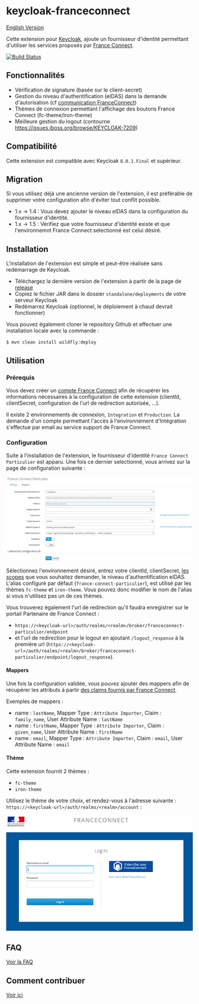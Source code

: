# keycloak-franceconnect

[English Version](README.en.md)

Cette extension pour [Keycloak](https://www.keycloak.org), ajoute un fournisseur d'identité permettant d'utiliser les services proposés par [France Connect](https://franceconnect.gouv.fr/).

[![Build Status](https://travis-ci.org/inseefr/Keycloak-FranceConnect.svg?branch=master)](https://travis-ci.org/inseefr/Keycloak-FranceConnect)

## Fonctionnalités

* Vérification de signature (basée sur le client-secret)
* Gestion du niveau d'authentification (eIDAS) dans la demande d'autorisation (cf [communication FranceConnect](https://dev.entrouvert.org/issues/34448))
* Thèmes de connexion permettant l'affichage des boutons France Connect (fc-theme/iron-theme)
* Meilleure gestion du logout (contourne https://issues.jboss.org/browse/KEYCLOAK-7209)

## Compatibilité

Cette extension est compatible avec Keycloak `8.0.1.Final` et supérieur.

## Migration

Si vous utilisez déjà une ancienne version de l'extension, il est préférable de supprimer votre configuration afin d'éviter tout conflit possible.
* 1.x -> 1.4 : Vous devez ajouter le niveau eIDAS dans la configuration du fournisseur d'identité.
* 1.x -> 1.5 : Vérifiez que votre fournisseur d'identité existe et que l'environnemnt France Connect selectionné est celui désiré.

## Installation

L'installation de l'extension est simple et peut-être réalisée sans redémarrage de Keycloak.

* Téléchargez la dernière version de l'extension à partir de la page de [release](https://github.com/InseeFr/Keycloak-FranceConnect/releases)
* Copiez le fichier JAR dans le dossier `standalone/deployments` de votre serveur Keycloak
* Redémarrez Keycloak (optionnel, le déploiement à chaud devrait fonctionner)

Vous pouvez également cloner le repository Github et effectuer une installation locale avec la commande :

```
$ mvn clean install wildfly:deploy
```

## Utilisation

### Prérequis

Vous devez créer un [compte France Connect](https://franceconnect.gouv.fr/partenaires) afin de récupérer les informations nécessaires à la configuration de cette extension (clientId, clientSecret, configuration de l'url de redirection autorisée, ...). 

Il existe 2 environnements de connexion, `Integration` et `Production`. La demande d'un compte permettant l'accès à l'environnement d'Intégration s'effectue par email au service support de France Connect.

### Configuration

Suite à l'installation de l'extension, le fournisseur d'identité `France Connect Particulier` est apparu. Une fois ce dernier selectionné, vous arrivez sur la page de configuration suivante :

![keycloak-fc-conf-provider](/assets/keycloak-fc-conf-provider.png)

Sélectionnez l'environnement désiré, entrez votre clientId, clientSecret, [les scopes](https://partenaires.franceconnect.gouv.fr/fcp/fournisseur-service#identite-pivot) que vous souhaitez demander, le niveau d'authentification eIDAS.
L'alias configuré par défaut (`france-connect-particulier`), est utilisé par les thèmes `fc-theme` et `iron-theme`. Vous pouvez donc modifier le nom de l'alias si vous n'utilisez pas un de ces thèmes.

Vous trouverez également l'url de redirection qu'il faudra enregistrer sur le portail Partenaire de France Connect :
* `https://<keycloak-url>/auth/realms/<realm>/broker/franceconnect-particulier/endpoint` 
* et l'url de redirection pour le logout en ajoutant `/logout_response` à la première url (`https://<keycloak-url>/auth/realms/<realm>/broker/franceconnect-particulier/endpoint/logout_response`).

#### Mappers

Une fois la configuration validée, vous pouvez ajouter des mappers afin de récupérer les attributs à partir [des claims fournis par France Connect](https://partenaires.franceconnect.gouv.fr/fcp/fournisseur-service).

Exemples de mappers :
* name : `lastName`, Mapper Type : `Attribute Importer`, Claim : `family_name`, User Attribute Name : `lastName`
* name : `firstName`, Mapper Type : `Attribute Importer`, Claim : `given_name`, User Attribute Name : `firstName`
* name : `email`, Mapper Type : `Attribute Importer`, Claim : `email`, User Attribute Name : `email`

#### Thème

Cette extension fournit 2 thèmes :
* `fc-theme`
* `iron-theme`

Utilisez le thème de votre choix, et rendez-vous à l'adresse suivante : `https://<keycloak-url>/auth/realms/<realm>/account` :

![keycloak-fc-login](/assets/keycloak-fc-login.png)

## FAQ

[Voir la FAQ](FAQ.md)

## Comment contribuer

[Voir ici](CONTRIBUTING.md)
